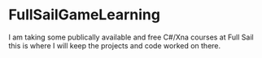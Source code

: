 FullSailGameLearning
====================

I am taking some publically available and free C#/Xna courses at Full Sail this is where I will keep the projects and code worked on there. 